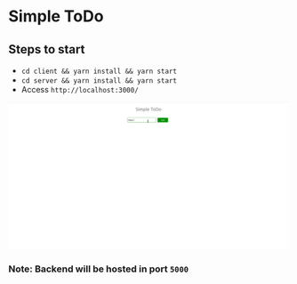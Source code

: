 # Simple ToDo

## Steps to start

- `cd client && yarn install && yarn start`
- `cd server && yarn install && yarn start`
- Access `http://localhost:3000/`

![todo sample](/simpleToDo.gif)

### Note: Backend will be hosted in port `5000`

